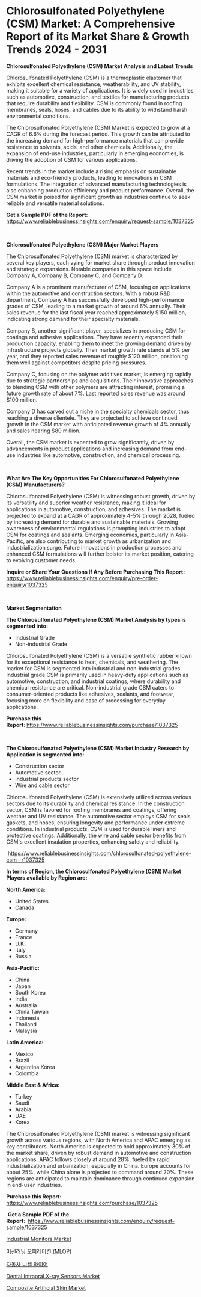 <p><h1>Chlorosulfonated Polyethylene (CSM) Market: A Comprehensive Report of its Market Share & Growth Trends 2024 - 2031</h1></p><p><strong>Chlorosulfonated Polyethylene (CSM) Market Analysis and Latest Trends</strong></p>
<p><p>Chlorosulfonated Polyethylene (CSM) is a thermoplastic elastomer that exhibits excellent chemical resistance, weatherability, and UV stability, making it suitable for a variety of applications. It is widely used in industries such as automotive, construction, and textiles for manufacturing products that require durability and flexibility. CSM is commonly found in roofing membranes, seals, hoses, and cables due to its ability to withstand harsh environmental conditions.</p><p>The Chlorosulfonated Polyethylene (CSM) Market is expected to grow at a CAGR of 6.6% during the forecast period. This growth can be attributed to the increasing demand for high-performance materials that can provide resistance to solvents, acids, and other chemicals. Additionally, the expansion of end-use industries, particularly in emerging economies, is driving the adoption of CSM for various applications.</p><p>Recent trends in the market include a rising emphasis on sustainable materials and eco-friendly products, leading to innovations in CSM formulations. The integration of advanced manufacturing technologies is also enhancing production efficiency and product performance. Overall, the CSM market is poised for significant growth as industries continue to seek reliable and versatile material solutions.</p></p>
<p><strong>Get a Sample PDF of the Report:&nbsp;</strong> <a href="https://www.reliablebusinessinsights.com/enquiry/request-sample/1037325">https://www.reliablebusinessinsights.com/enquiry/request-sample/1037325</a></p>
<p>&nbsp;</p>
<p><strong>Chlorosulfonated Polyethylene (CSM) Major Market Players</strong></p>
<p><p>The Chlorosulfonated Polyethylene (CSM) market is characterized by several key players, each vying for market share through product innovation and strategic expansions. Notable companies in this space include Company A, Company B, Company C, and Company D.</p><p>Company A is a prominent manufacturer of CSM, focusing on applications within the automotive and construction sectors. With a robust R&D department, Company A has successfully developed high-performance grades of CSM, leading to a market growth of around 6% annually. Their sales revenue for the last fiscal year reached approximately $150 million, indicating strong demand for their specialty materials.</p><p>Company B, another significant player, specializes in producing CSM for coatings and adhesive applications. They have recently expanded their production capacity, enabling them to meet the growing demand driven by infrastructure projects globally. Their market growth rate stands at 5% per year, and they reported sales revenue of roughly $120 million, positioning them well against competitors despite pricing pressures.</p><p>Company C, focusing on the polymer additives market, is emerging rapidly due to strategic partnerships and acquisitions. Their innovative approaches to blending CSM with other polymers are attracting interest, promising a future growth rate of about 7%. Last reported sales revenue was around $100 million.</p><p>Company D has carved out a niche in the specialty chemicals sector, thus reaching a diverse clientele. They are projected to achieve continued growth in the CSM market with anticipated revenue growth of 4% annually and sales nearing $80 million.</p><p>Overall, the CSM market is expected to grow significantly, driven by advancements in product applications and increasing demand from end-use industries like automotive, construction, and chemical processing.</p></p>
<p>&nbsp;</p>
<p><strong>What Are The Key Opportunities For Chlorosulfonated Polyethylene (CSM) Manufacturers?</strong></p>
<p><p>Chlorosulfonated Polyethylene (CSM) is witnessing robust growth, driven by its versatility and superior weather resistance, making it ideal for applications in automotive, construction, and adhesives. The market is projected to expand at a CAGR of approximately 4-5% through 2028, fueled by increasing demand for durable and sustainable materials. Growing awareness of environmental regulations is prompting industries to adopt CSM for coatings and sealants. Emerging economies, particularly in Asia-Pacific, are also contributing to market growth as urbanization and industrialization surge. Future innovations in production processes and enhanced CSM formulations will further bolster its market position, catering to evolving customer needs.</p></p>
<p><strong>Inquire or Share Your Questions If Any Before Purchasing This Report:</strong> <a href="https://www.reliablebusinessinsights.com/enquiry/pre-order-enquiry/1037325">https://www.reliablebusinessinsights.com/enquiry/pre-order-enquiry/1037325</a></p>
<p>&nbsp;</p>
<p><strong>Market Segmentation</strong></p>
<p><strong>The Chlorosulfonated Polyethylene (CSM) Market Analysis by types is segmented into:</strong></p>
<p><ul><li>Industrial Grade</li><li>Non-industrial Grade</li></ul></p>
<p><p>Chlorosulfonated Polyethylene (CSM) is a versatile synthetic rubber known for its exceptional resistance to heat, chemicals, and weathering. The market for CSM is segmented into industrial and non-industrial grades. Industrial grade CSM is primarily used in heavy-duty applications such as automotive, construction, and industrial coatings, where durability and chemical resistance are critical. Non-industrial grade CSM caters to consumer-oriented products like adhesives, sealants, and footwear, focusing more on flexibility and ease of processing for everyday applications.</p></p>
<p><strong>Purchase this Report:&nbsp;</strong><a href="https://www.reliablebusinessinsights.com/purchase/1037325">https://www.reliablebusinessinsights.com/purchase/1037325</a></p>
<p>&nbsp;</p>
<p><strong>The Chlorosulfonated Polyethylene (CSM) Market Industry Research by Application is segmented into:</strong></p>
<p><ul><li>Construction sector</li><li>Automotive sector</li><li>Industrial products sector</li><li>Wire and cable sector</li></ul></p>
<p><p>Chlorosulfonated Polyethylene (CSM) is extensively utilized across various sectors due to its durability and chemical resistance. In the construction sector, CSM is favored for roofing membranes and coatings, offering weather and UV resistance. The automotive sector employs CSM for seals, gaskets, and hoses, ensuring longevity and performance under extreme conditions. In industrial products, CSM is used for durable liners and protective coatings. Additionally, the wire and cable sector benefits from CSM's excellent insulation properties, enhancing safety and reliability.</p></p>
<p><a href="https://www.reliablebusinessinsights.com/chlorosulfonated-polyethylene-csm--r1037325">&nbsp;https://www.reliablebusinessinsights.com/chlorosulfonated-polyethylene-csm--r1037325</a></p>
<p><strong>In terms of Region, the Chlorosulfonated Polyethylene (CSM) Market Players available by Region are:</strong></p>
<p>
    <p> <strong> North America: </strong>
        <ul>
            <li>United States</li>
            <li>Canada</li>
        </ul>
        </p> 
    <p> <strong> Europe: </strong>
        <ul>
            <li>Germany</li>
            <li>France</li>
            <li>U.K.</li>
            <li>Italy</li>
            <li>Russia</li>
        </ul>
        </p> 
    <p> <strong> Asia-Pacific: </strong>
        <ul>
            <li>China</li>
            <li>Japan</li>
            <li>South Korea</li>
            <li>India</li>
            <li>Australia</li>
            <li>China Taiwan</li>
            <li>Indonesia</li>
            <li>Thailand</li>
            <li>Malaysia</li>
        </ul>
        </p> 
    <p> <strong> Latin America: </strong>
        <ul>
            <li>Mexico</li>
            <li>Brazil</li>
            <li>Argentina Korea</li>
            <li>Colombia</li>
        </ul>
        </p> 
    <p> <strong> Middle East & Africa: </strong>
        <ul>
            <li>Turkey</li>
            <li>Saudi</li>
            <li>Arabia</li>
            <li>UAE</li>
            <li>Korea</li>
        </ul>
    </p>
    </p>
<p><p>The Chlorosulfonated Polyethylene (CSM) market is witnessing significant growth across various regions, with North America and APAC emerging as key contributors. North America is expected to hold approximately 30% of the market share, driven by robust demand in automotive and construction applications. APAC follows closely at around 28%, fueled by rapid industrialization and urbanization, especially in China. Europe accounts for about 25%, while China alone is projected to command around 20%. These regions are anticipated to maintain dominance through continued expansion in end-user industries.</p></p>
<p><strong>Purchase this Report: </strong><a href="https://www.reliablebusinessinsights.com/purchase/1037325">https://www.reliablebusinessinsights.com/purchase/1037325</a></p>
<p>&nbsp;<strong>Get a Sample PDF of the Report:&nbsp;&nbsp;</strong><a href="https://www.reliablebusinessinsights.com/enquiry/request-sample/1037325">https://www.reliablebusinessinsights.com/enquiry/request-sample/1037325</a></p>
<p><strong></strong></p>
<p><p><a href="https://github.com/aiko92han/Market-Research-Report-List-1/blob/main/industrial-monitors-market.md">Industrial Monitors Market</a></p><p><a href="https://medium.com/@cornishaerials/%EC%84%B8%EA%B3%84-machine-learning-operations-mlops-market-%EC%9D%80-2024%EC%97%90%EC%84%9C-2031%EB%A1%9C-%EC%97%B0%ED%8F%89%EA%B7%A0-%EC%A6%9D%EA%B0%80%EC%9C%A8%EC%9D%84-%EB%B3%B4%EC%9D%BC-%EA%B2%83%EC%9C%BC%EB%A1%9C-%EC%98%88%EC%83%81%EB%90%A9%EB%8B%88%EB%8B%A4-c8391118a7be">머신러닝 오퍼레이션 (MLOP)</a></p><p><a href="https://medium.com/@cornishaerials/automotive-nickel-wire-market-%EC%9D%98-%EA%B8%80%EB%A1%9C%EB%B2%8C-%EC%8B%9C%EC%9E%A5-%EA%B0%9C%EC%9A%94%EB%8A%94-%EC%A0%84-%EC%84%B8%EA%B3%84-%EB%B0%8F-%EC%A3%BC%EC%9A%94-%EC%8B%9C%EC%9E%A5%EC%9D%98-%EC%82%B0%EC%97%85%EC%97%90-%EC%98%81%ED%96%A5%EC%9D%84-%EB%AF%B8%EC%B9%98%EB%8A%94-%EC%A3%BC%EC%9A%94-%ED%8A%B8%EB%A0%8C%EB%93%9C%EC%97%90-%EB%8C%80%ED%95%9C-%EB%8F%85%ED%8A%B9%ED%95%9C-%EA%B4%80%EC%A0%90%EC%9D%84-%EC%A0%9C%EA%B3%B5%ED%95%A9%EB%8B%88%EB%8B%A4-d07259d2297b">자동차 니켈 와이어</a></p><p><a href="https://github.com/michaelhall412/Market-Research-Report-List-1/blob/main/dental-intraoral-x-ray-sensors-market.md">Dental Intraoral X-ray Sensors Market</a></p><p><a href="https://medium.com/@tyuce56456/the-composite-artificial-skin-market-is-experiencing-higher-than-anticipated-demand-compared-to-c622c04cbc61">Composite Artificial Skin Market</a></p></p>